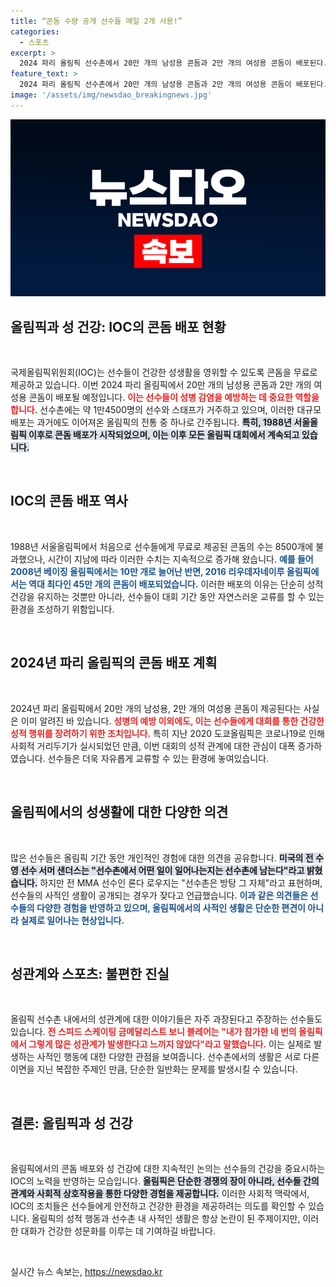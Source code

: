 ```yaml
---
title: “콘돔 수량 공개 선수들 매일 2개 사용!”
categories:
  - 스포츠
excerpt: >
  2024 파리 올림픽 선수촌에서 20만 개의 남성용 콘돔과 2만 개의 여성용 콘돔이 배포된다. COVID-19 이후 자유로운 선수 간의 교류가 가능해진 이번 대회에서 콘돔의 역할은 안전한 성생활과 함께 ‘선물용’으로 주목받고 있다.
feature_text: >
  2024 파리 올림픽 선수촌에서 20만 개의 남성용 콘돔과 2만 개의 여성용 콘돔이 배포된다. COVID-19 이후 자유로운 선수 간의 교류가 가능해진 이번 대회에서 콘돔의 역할은 안전한 성생활과 함께 ‘선물용’으로 주목받고 있다.
image: '/assets/img/newsdao_breakingnews.jpg'
---
```


<p><img src="/assets/img/newsdao_breakingnews.jpg" alt="ontimetimes 속보" /></p>

<h2 data-ke-size="size26">올림픽과 성 건강: IOC의 콘돔 배포 현황</h2>

<p data-ke-size="size16">&nbsp;</p>

<p data-ke-size="size16">국제올림픽위원회(IOC)는 선수들이 건강한 성생활을 영위할 수 있도록 콘돔을 무료로 제공하고 있습니다. 이번 2024 파리 올림픽에서 20만 개의 남성용 콘돔과 2만 개의 여성용 콘돔이 배포될 예정입니다. <b><span style="color: #ee2323;">이는 선수들이 성병 감염을 예방하는 데 중요한 역할을 합니다.</span></b> 선수촌에는 약 1만4500명의 선수와 스태프가 거주하고 있으며, 이러한 대규모 배포는 과거에도 이어져온 올림픽의 전통 중 하나로 간주됩니다. <b><span style="background-color: #21538527;">특히, 1988년 서울올림픽 이후로 콘돔 배포가 시작되었으며, 이는 이후 모든 올림픽 대회에서 계속되고 있습니다.</span></b></p>

<p data-ke-size="size16">&nbsp;</p>

<h2 data-ke-size="size26">IOC의 콘돔 배포 역사</h2>

<p data-ke-size="size16">&nbsp;</p>

<p data-ke-size="size16">1988년 서울올림픽에서 처음으로 선수들에게 무료로 제공된 콘돔의 수는 8500개에 불과했으나, 시간이 지남에 따라 이러한 수치는 지속적으로 증가해 왔습니다. <b><span style="color: #1a5490;">예를 들어 2008년 베이징 올림픽에서는 10만 개로 늘어난 반면, 2016 리우데자네이루 올림픽에서는 역대 최다인 45만 개의 콘돔이 배포되었습니다.</span></b> 이러한 배포의 이유는 단순히 성적 건강을 유지하는 것뿐만 아니라, 선수들이 대회 기간 동안 자연스러운 교류를 할 수 있는 환경을 조성하기 위함입니다.</p>

<p data-ke-size="size16">&nbsp;</p>

<h2 data-ke-size="size26">2024년 파리 올림픽의 콘돔 배포 계획</h2>

<p data-ke-size="size16">&nbsp;</p>

<p data-ke-size="size16">2024년 파리 올림픽에서 20만 개의 남성용, 2만 개의 여성용 콘돔이 제공된다는 사실은 이미 알려진 바 있습니다. <b><span style="color: #ee2323;">성병의 예방 이외에도, 이는 선수들에게 대회를 통한 건강한 성적 행위를 장려하기 위한 조치입니다.</span></b> 특히 지난 2020 도쿄올림픽은 코로나19로 인해 사회적 거리두기가 실시되었던 만큼, 이번 대회의 성적 관계에 대한 관심이 대폭 증가하였습니다. 선수들은 더욱 자유롭게 교류할 수 있는 환경에 놓여있습니다.</p>

<p data-ke-size="size16">&nbsp;</p>

<h2 data-ke-size="size26">올림픽에서의 성생활에 대한 다양한 의견</h2>

<p data-ke-size="size16">&nbsp;</p>

<p data-ke-size="size16">많은 선수들은 올림픽 기간 동안 개인적인 경험에 대한 의견을 공유합니다. <b><span style="background-color: #21538527;">미국의 전 수영 선수 서머 샌더스는 "선수촌에서 어떤 일이 일어나는지는 선수촌에 남는다"라고 밝혔습니다.</span></b> 하지만 전 MMA 선수인 론다 로우지는 "선수촌은 방탕 그 자체"라고 표현하며, 선수들의 사적인 생활이 공개되는 경우가 잦다고 언급했습니다. <b><span style="color: #1a5490;">이과 같은 의견들은 선수들의 다양한 경험을 반영하고 있으며, 올림픽에서의 사적인 생활은 단순한 편견이 아니라 실제로 일어나는 현상입니다.</span></b></p>

<p data-ke-size="size16">&nbsp;</p>

<h2 data-ke-size="size26">성관계와 스포츠: 불편한 진실</h2>

<p data-ke-size="size16">&nbsp;</p>

<p data-ke-size="size16">올림픽 선수촌 내에서의 성관계에 대한 이야기들은 자주 과장된다고 주장하는 선수들도 있습니다. <b><span style="color: #ee2323;">전 스피드 스케이팅 금메달리스트 보니 블레어는 "내가 참가한 네 번의 올림픽에서 그렇게 많은 성관계가 발생한다고 느끼지 않았다"라고 말했습니다.</span></b> 이는 실제로 발생하는 사적인 행동에 대한 다양한 관점을 보여줍니다. 선수촌에서의 생활은 서로 다른 이면을 지닌 복잡한 주제인 만큼, 단순한 일반화는 문제를 발생시킬 수 있습니다.</p>

<p data-ke-size="size16">&nbsp;</p>

<h2 data-ke-size="size26">결론: 올림픽과 성 건강</h2>

<p data-ke-size="size16">&nbsp;</p>

<p data-ke-size="size16">올림픽에서의 콘돔 배포와 성 건강에 대한 지속적인 논의는 선수들의 건강을 중요시하는 IOC의 노력을 반영하는 모습입니다. <b><span style="background-color: #21538527;">올림픽은 단순한 경쟁의 장이 아니라, 선수들 간의 관계와 사회적 상호작용을 통한 다양한 경험을 제공합니다.</span></b> 이러한 사회적 맥락에서, IOC의 조치들은 선수들에게 안전하고 건강한 환경을 제공하려는 의도를 확인할 수 있습니다. 올림픽의 성적 행동과 선수촌 내 사적인 생활은 항상 논란이 된 주제이지만, 이러한 대화가 건강한 성문화를 이루는 데 기여하길 바랍니다.</p>

<p data-ke-size="size16">&nbsp;</p>
실시간 뉴스 속보는, <a href="https://newsdao.kr" rel="dofollow">https://newsdao.kr</a>


